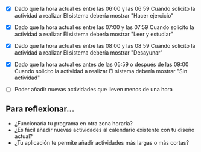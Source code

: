- [x] Dado que la hora actual es entre las 06:00 y las 06:59
  Cuando solicito la actividad a realizar
  El sistema debería mostrar "Hacer ejercicio"
- [x] Dado que la hora actual es entre las 07:00 y las 07:59
  Cuando solicito la actividad a realizar
  El sistema debería mostrar "Leer y estudiar"
- [x] Dado que la hora actual es entre las 08:00 y las 08:59
  Cuando solicito la actividad a realizar
  El sistema debería mostrar "Desayunar"
- [x] Dado que la hora actual es antes de las 05:59 o después de las 09:00
  Cuando solicito la actividad a realizar
  El sistema debería mostrar "Sin actividad"
- [ ] Poder añadir nuevas actividades que lleven menos de una hora


## Para reflexionar...
- ¿Funcionaría tu programa en otra zona horaria?
- ¿Es fácil añadir nuevas actividades al calendario existente con tu diseño actual?
- ¿Tu aplicación te permite añadir actividades más largas o más cortas?


